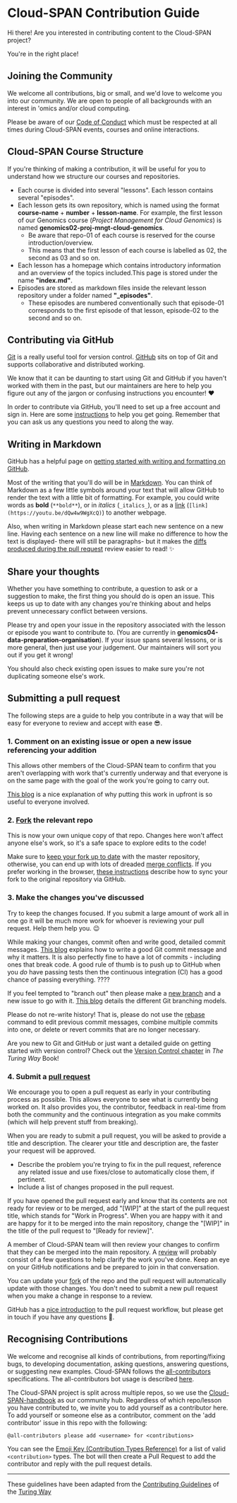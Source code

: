# Cloud-SPAN Contribution Guide
Hi there! Are you interested in contributing content to the Cloud-SPAN project? 

You're in the right place!

## Joining the Community
We welcome all contributions, big or small, and we'd love to welcome you into our community. 
We are open to people of all backgrounds with an interest in 'omics and/or cloud computing.

Please be aware of our [Code of Conduct]("https://github.com/Cloud-SPAN/CloudSPAN-handbook-bookdown/blob/master/CODE_OF_CONDUCT.md") which must be respected at all times during Cloud-SPAN events, courses and online interactions.

## Cloud-SPAN Course Structure
If you're thinking of making a contribution, it will be useful for you to understand how we structure our courses and repositories.

- Each course is divided into several "lessons". Each lesson contains several "episodes".
- Each lesson gets its own repository, which is named using the format **course-name** + **number** + **lesson-name**. For example, the first lesson of our Genomics course (*Project Management for Cloud Genomics*) is named **genomics02-proj-mngt-cloud-genomics**.
    - Be aware that repo-01 of each course is reserved for the course introduction/overview.
    - This means that the first lesson of each course is labelled as 02, the second as 03 and so on.
- Each lesson has a homepage which contains introductory information and an overview of the topics included.This page is stored under the name **"index.md"**.
- Episodes are stored as markdown files inside the relevant lesson repository under a folder named **"_episodes"**.
    - These episodes are numbered conventionally such that episode-01 corresponds to the first episode of that lesson, episode-02 to the second and so on.

## Contributing via GitHub 

[Git](https://git-scm.com) is a really useful tool for version control. 
[GitHub](https://github.com) sits on top of Git and supports collaborative and distributed working.

We know that it can be daunting to start using Git and GitHub if you haven't worked with them in the past, but our maintainers are here to help you figure out any of the jargon or confusing instructions you encounter! :heart:

In order to contribute via GitHub, you'll need to set up a free account and sign in.
Here are some [instructions](https://help.github.com/articles/signing-up-for-a-new-github-account/) to help you get going.
Remember that you can ask us any questions you need to along the way.

## Writing in Markdown

GitHub has a helpful page on [getting started with writing and formatting on GitHub](https://help.github.com/articles/getting-started-with-writing-and-formatting-on-github).

Most of the writing that you'll do will be in [Markdown](https://daringfireball.net/projects/markdown).
You can think of Markdown as a few little symbols around your text that will allow GitHub to render the text with a little bit of formatting.
For example, you could write words as **bold** (`**bold**`), or in _italics_ (`_italics_`), or as a [link](https://youtu.be/dQw4w9WgXcQ) (`[link](https://youtu.be/dQw4w9WgXcQ)`) to another webpage.

Also, when writing in Markdown please start each new sentence on a new line.
Having each sentence on a new line will make no difference to how the text is displayed- there will still be paragraphs- but it makes the [diffs produced during the pull request](https://help.github.com/en/articles/about-comparing-branches-in-pull-requests) review easier to read! :sparkles:

## Share your thoughts
Whether you have something to contribute, a question to ask or a suggestion to make, the first thing you should do is open an issue. 
This keeps us up to date with any changes you're thinking about and helps prevent unnecessary conflict between versions.

Please try and open your issue in the repository associated with the lesson or episode you want to contribute to. 
(You are currently in **genomics04-data-preparation-organisation**).
If your issue spans several lessons, or is more general, then just use your judgement. 
Our maintainers will sort you out if you get it wrong!

You should also check existing open issues to make sure you're not duplicating someone else's work.

## Submitting a pull request
The following steps are a guide to help you contribute in a way that will be easy for everyone to review and accept with ease :sunglasses:.

### 1. Comment on an existing issue or open a new issue referencing your addition

This allows other members of the Cloud-SPAN team to confirm that you aren't overlapping with work that's currently underway and that everyone is on the same page with the goal of the work you're going to carry out.

[This blog](https://www.igvita.com/2011/12/19/dont-push-your-pull-requests/) is a nice explanation of why putting this work in upfront is so useful to everyone involved.

### 2. [Fork](https://help.github.com/articles/fork-a-repo) the relevant repo

This is now your own unique copy of that repo.
Changes here won't affect anyone else's work, so it's a safe space to explore edits to the code!

Make sure to [keep your fork up to date](https://help.github.com/articles/syncing-a-fork) with the master repository, otherwise, you can end up with lots of dreaded [merge conflicts](https://help.github.com/articles/about-merge-conflicts).
If you prefer working in the browser, [these instructions](https://github.com/KirstieJane/STEMMRoleModels/wiki/Syncing-your-fork-to-the-original-repository-via-the-browser) describe how to sync your fork to the original repository via GitHub.

### 3. Make the changes you've discussed

Try to keep the changes focused.
If you submit a large amount of work all in one go it will be much more work for whoever is reviewing your pull request.
Help them help you. :wink:

While making your changes, commit often and write good, detailed commit messages.
[This blog](https://chris.beams.io/posts/git-commit/) explains how to write a good Git commit message and why it matters.
It is also perfectly fine to have a lot of commits - including ones that break code.
A good rule of thumb is to push up to GitHub when you _do_ have passing tests then the continuous integration (CI) has a good chance of passing everything. ????

If you feel tempted to "branch out" then please make a [new branch](https://help.github.com/articles/creating-and-deleting-branches-within-your-repository) and a new issue to go with it. [This blog](https://nvie.com/posts/a-successful-git-branching-model/) details the different Git branching models.

Please do not re-write history!
That is, please do not use the [rebase](https://help.github.com/en/articles/about-git-rebase) command to edit previous commit messages, combine multiple commits into one, or delete or revert commits that are no longer necessary.

Are you new to Git and GitHub or just want a detailed guide on getting started with version control? Check out the [Version Control chapter](https://the-turing-way.netlify.com/version_control/version_control.html) in _The Turing Way_ Book!

### 4. Submit a [pull request](https://help.github.com/articles/creating-a-pull-request)

We encourage you to open a pull request as early in your contributing process as possible.
This allows everyone to see what is currently being worked on.
It also provides you, the contributor, feedback in real-time from both the community and the continuous integration as you make commits (which will help prevent stuff from breaking).

When you are ready to submit a pull request, you will be asked to provide a title and description. The clearer your title and description are, the faster your request will be approved.
- Describe the problem you're trying to fix in the pull request, reference any related issue and use fixes/close to automatically close them, if pertinent.
- Include a list of changes proposed in the pull request.

If you have opened the pull request early and know that its contents are not ready for review or to be merged, add "[WIP]" at the start of the pull request title, which stands for "Work in Progress".
When you are happy with it and are happy for it to be merged into the main repository, change the "[WIP]" in the title of the pull request to "[Ready for review]".

A member of Cloud-SPAN team will then review your changes to confirm that they can be merged into the main repository.
A [review](https://help.github.com/articles/about-pull-request-reviews) will probably consist of a few questions to help clarify the work you've done.
Keep an eye on your GitHub notifications and be prepared to join in that conversation.

You can update your [fork](https://help.github.com/articles/fork-a-repo) of the repo and the pull request will automatically update with those changes.
You don't need to submit a new pull request when you make a change in response to a review.

GitHub has a [nice introduction](https://guides.github.com/introduction/flow) to the pull request workflow, but please get in touch if you have any questions :balloon:.

## Recognising Contributions

We welcome and recognise all kinds of contributions, from reporting/fixing bugs, to developing documentation, asking questions, answering questions, or suggesting new examples.
Cloud-SPAN follows the [all-contributors](https://github.com/kentcdodds/all-contributors#emoji-key) specifications.
The all-contributors bot usage is described [here](https://allcontributors.org/docs/en/bot/usage).

The Cloud-SPAN project is split across multiple repos, so we use the [Cloud-SPAN-handbook](https://github.com/Cloud-SPAN/CloudSPAN-handbook) as our community hub.
Regardless of which repo/lesson you have contributed to, we invite you to add yourself as a contributor here.
To add yourself or someone else as a contributor, comment on the 'add contributor' issue in this repo with the following:

```
@all-contributors please add <username> for <contributions>
```

You can see the [Emoji Key (Contribution Types Reference)](https://allcontributors.org/docs/en/emoji-key) for a list of valid `<contribution>` types.
The bot will then create a Pull Request to add the contributor and reply with the pull request details.

---

These guidelines have been adapted from the [Contributing Guidelines](https://raw.githubusercontent.com/alan-turing-institute/the-turing-way/master/CONTRIBUTING.md) of the [Turing Way](https://github.com/alan-turing-institute/the-turing-way)
